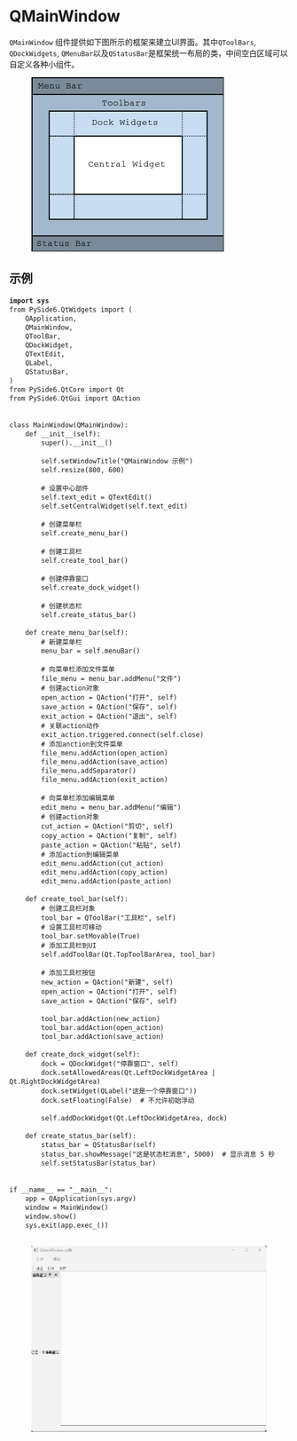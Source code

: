# QMainWindow

`QMainWindow` 组件提供如下图所示的框架来建立UI界面。其中`QToolBars`, `QDockWidgets`, `QMenuBar`以及`QStatusBar`是框架统一布局的类，中间空白区域可以自定义各种小组件。

<figure><img src=".gitbook/assets/image (5) (1).png" alt=""><figcaption></figcaption></figure>

## 示例

<pre class="language-python"><code class="lang-python"><strong>import sys
</strong>from PySide6.QtWidgets import (
    QApplication,
    QMainWindow,
    QToolBar,
    QDockWidget,
    QTextEdit,
    QLabel,
    QStatusBar,
)
from PySide6.QtCore import Qt
from PySide6.QtGui import QAction


class MainWindow(QMainWindow):
    def __init__(self):
        super().__init__()

        self.setWindowTitle("QMainWindow 示例")
        self.resize(800, 600)

        # 设置中心部件
        self.text_edit = QTextEdit()
        self.setCentralWidget(self.text_edit)

        # 创建菜单栏
        self.create_menu_bar()

        # 创建工具栏
        self.create_tool_bar()

        # 创建停靠窗口
        self.create_dock_widget()

        # 创建状态栏
        self.create_status_bar()

    def create_menu_bar(self):
        # 新建菜单栏
        menu_bar = self.menuBar()

        # 向菜单栏添加文件菜单
        file_menu = menu_bar.addMenu("文件")
        # 创建action对象
        open_action = QAction("打开", self)
        save_action = QAction("保存", self)
        exit_action = QAction("退出", self)
        # 关联action动作
        exit_action.triggered.connect(self.close)
        # 添加anction到文件菜单
        file_menu.addAction(open_action)
        file_menu.addAction(save_action)
        file_menu.addSeparator()
        file_menu.addAction(exit_action)

        # 向菜单栏添加编辑菜单
        edit_menu = menu_bar.addMenu("编辑")
        # 创建action对象
        cut_action = QAction("剪切", self)
        copy_action = QAction("复制", self)
        paste_action = QAction("粘贴", self)
        # 添加action到编辑菜单
        edit_menu.addAction(cut_action)
        edit_menu.addAction(copy_action)
        edit_menu.addAction(paste_action)

    def create_tool_bar(self):
        # 创建工具栏对象
        tool_bar = QToolBar("工具栏", self)
        # 设置工具栏可移动
        tool_bar.setMovable(True)
        # 添加工具栏到UI
        self.addToolBar(Qt.TopToolBarArea, tool_bar)

        # 添加工具栏按钮
        new_action = QAction("新建", self)
        open_action = QAction("打开", self)
        save_action = QAction("保存", self)

        tool_bar.addAction(new_action)
        tool_bar.addAction(open_action)
        tool_bar.addAction(save_action)

    def create_dock_widget(self):
        dock = QDockWidget("停靠窗口", self)
        dock.setAllowedAreas(Qt.LeftDockWidgetArea | Qt.RightDockWidgetArea)
        dock.setWidget(QLabel("这是一个停靠窗口"))
        dock.setFloating(False)  # 不允许初始浮动

        self.addDockWidget(Qt.LeftDockWidgetArea, dock)

    def create_status_bar(self):
        status_bar = QStatusBar(self)
        status_bar.showMessage("这是状态栏消息", 5000)  # 显示消息 5 秒
        self.setStatusBar(status_bar)


if __name__ == "__main__":
    app = QApplication(sys.argv)
    window = MainWindow()
    window.show()
    sys.exit(app.exec_())

</code></pre>

<figure><img src=".gitbook/assets/image (6) (1).png" alt=""><figcaption></figcaption></figure>

